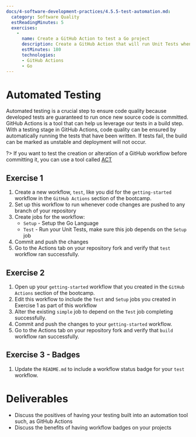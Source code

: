 ```yaml
---
docs/4-software-development-practices/4.5.5-test-automation.md:
  category: Software Quality
  estReadingMinutes: 5
  exercises:
    -
      name: Create a GitHub Action to test a Go project
      description: Create a GitHub Action that will run Unit Tests when a change is pushed
      estMinutes: 180
      technologies:
      - GitHub Actions
      - Go
---
```


# Automated Testing

Automated testing is a crucial step to ensure code quality because developed tests are guaranteed to run once new source code is committed. GitHub Actions is a tool that can help us leverage our tests in a build step. With a testing stage in GitHub Actions, code quality can be ensured by automatically running the tests that have been written. If tests fail, the build can be marked as unstable and deployment will not occur.

?> If you want to test the creation or alteration of a GitHub workflow before committing it, you can use a tool called [ACT](https://github.com/nektos/act)

## Exercise 1

1. Create a new workflow, `test`, like you did for the `getting-started` workflow in the `GitHub Actions` section of the bootcamp.
2. Set up this workflow to run whenever code changes are pushed to any branch of your repository
3. Create jobs for the workflow:
    * `Setup` - Setup the Go Language
    * `Test` - Run your Unit Tests, make sure this job depends on the `Setup` job
4. Commit and push the changes
5. Go to the Actions tab on your repository fork and verify that `test` workflow ran successfully.

## Exercise 2

1. Open up your `getting-started` workflow that you created in the `GitHub Actions` section of the bootcamp.
2. Edit this workflow to include the `Test` and `Setup` jobs you created in Exercise 1 as part of this workflow
3. Alter the existing `simple` job to depend on the `Test` job completing successfully.
4. Commit and push the changes to your `getting-started` workflow.
5. Go to the Actions tab on your repository fork and verify that `build` workflow ran successfully.

## Exercise 3 - Badges

1. Update the `README.md` to include a workflow status badge for your `test` workflow.

# Deliverables

* Discuss the positives of having your testing built into an automation tool such, as GitHub Actions
* Discuss the benefits of having workflow badges on your projects
